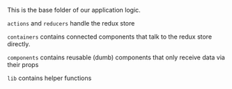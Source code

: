 This is the base folder of our application logic.

`actions` and `reducers` handle the redux store

`containers` contains connected components that talk to the redux store directly.

`components` contains reusable (dumb) components that only receive data via their props

`lib` contains helper functions